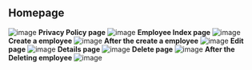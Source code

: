 ## **Homepage**
![image](https://github.com/user-attachments/assets/9336dccb-3ef7-4304-81b9-049edb3a6da6)
**Privacy Policy page**
![image](https://github.com/user-attachments/assets/cfbdf40c-9920-4a21-9ddf-2b80e665229f)
**Employee Index page**
![image](https://github.com/user-attachments/assets/b69d8175-0ad3-4195-a794-aa1e4d31079e)
**Create a employee**
![image](https://github.com/user-attachments/assets/607e1662-1c19-405b-a6e6-6380b0a2e6d8)
**After the create a employee**
![image](https://github.com/user-attachments/assets/9c45f9bb-1a7e-4a8e-b4a1-c525211a7179)
**Edit page**
![image](https://github.com/user-attachments/assets/617c04c1-ba7a-4950-8d53-5f2f334a13f0)
**Details page**
![image](https://github.com/user-attachments/assets/147c7434-7d5a-47ea-aec6-c831deda6f2b)
**Delete page**
![image](https://github.com/user-attachments/assets/e490778c-dd03-4054-942c-50210df1442d)
**After the Deleting employee**
![image](https://github.com/user-attachments/assets/4f9a4c43-aabe-4ec9-ad58-3bd934047607)

